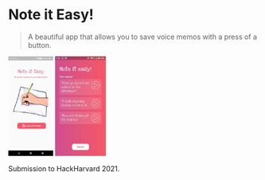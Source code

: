 # Note it Easy!

> A beautiful app that allows you to save voice memos with a press of a button.

<img height="200" src="demo/login.jpg"> <img height="200" src="demo/main_screen.jpg">

Submission to HackHarvard 2021.
